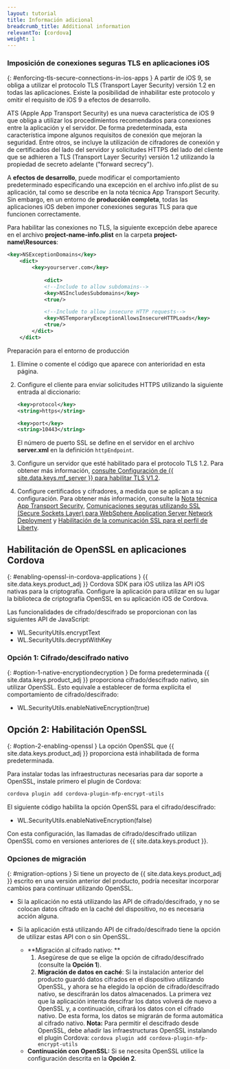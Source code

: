 ```yaml
---
layout: tutorial
title: Información adicional
breadcrumb_title: Additional information
relevantTo: [cordova]
weight: 1
---
```

<!-- NLS_CHARSET=UTF-8 -->
### Imposición de conexiones seguras TLS en aplicaciones iOS
{: #enforcing-tls-secure-connections-in-ios-apps }
A partir de iOS 9, se obliga a utilizar el protocolo TLS (Transport Layer Security) versión 1.2 en todas las aplicaciones.
Existe la posibilidad de inhabilitar este protocolo y omitir el requisito de iOS 9 a efectos de desarrollo.


ATS (Apple App Transport Security) es una nueva característica de iOS 9 que obliga a utilizar los procedimientos recomendados para conexiones entre la aplicación y el servidor.
De forma predeterminada, esta característica impone algunos requisitos de conexión que mejoran la seguridad.
Entre otros, se incluye la utilización de cifradores de conexión y de certificados del lado del servidor y solicitudes HTTPS del lado del cliente que se adhieren a TLS (Transport Layer Security) versión 1.2 utilizando la propiedad de secreto adelante ("forward secrecy").


A **efectos de desarrollo**, puede modificar el comportamiento predeterminado especificando una excepción en el archivo info.plist de su aplicación, tal como se describe en la nota técnica App Transport Security.
Sin embargo, en un entorno de **producción completa**, todas las aplicaciones iOS deben imponer conexiones seguras TLS para que funcionen correctamente.


Para habilitar las conexiones no TLS, la siguiente excepción debe aparece en el archivo **project-name-info.plist** en la carpeta **project-name\Resources**:


```xml
<key>NSExceptionDomains</key>
    <dict>
        <key>yourserver.com</key>
    
            <dict>
            <!--Include to allow subdomains-->
            <key>NSIncludesSubdomains</key>
            <true/>

            <!--Include to allow insecure HTTP requests-->
            <key>NSTemporaryExceptionAllowsInsecureHTTPLoads</key>
            <true/>
        </dict>
    </dict>
```

Preparación para el entorno de producción

1. Elimine o comente el código que aparece con anterioridad en esta página.
  
2. Configure el cliente para enviar solicitudes HTTPS utilizando la siguiente entrada al diccionario:
  

   ```xml
   <key>protocol</key>
   <string>https</string>

   <key>port</key>
   <string>10443</string>
   ```
   
   El número de puerto SSL se define en el servidor en el archivo **server.xml** en la definición `httpEndpoint`.

    
3. Configure un servidor que esté habilitado para el protocolo TLS 1.2.
Para obtener más información, [consulte Configuración de {{ site.data.keys.mf_server }} para habilitar TLS V1.2](http://www-01.ibm.com/support/docview.wss?uid=swg21965659).

4. Configure certificados y cifradores, a medida que se aplican a su configuración.
Para obtener más información, consulte la [Nota técnica App Transport Security](https://developer.apple.com/library/prerelease/ios/technotes/App-Transport-Security-Technote/), [Comunicaciones seguras utilizando SSL (Secure Sockets Layer) para WebSphere Application Server Network Deployment](http://www-01.ibm.com/support/knowledgecenter/SSAW57_8.5.5/com.ibm.websphere.nd.doc/ae/csec_sslsecurecom.html?cp=SSAW57_8.5.5%2F1-8-2-33-4-0&lang=en) y [Habilitación de la comunicación SSL para el perfil de Liberty](http://www-01.ibm.com/support/knowledgecenter/SSAW57_8.5.5/com.ibm.websphere.wlp.nd.doc/ae/twlp_sec_ssl.html?cp=SSAW57_8.5.5%2F1-3-11-0-4-1-0).


## Habilitación de OpenSSL en aplicaciones Cordova
{: #enabling-openssl-in-cordova-applications }
{{ site.data.keys.product_adj }} Cordova SDK para iOS utiliza las API iOS nativas para la criptografía.
Configure la aplicación para utilizar en su lugar la biblioteca de criptografía OpenSSL en su aplicación iOS de Cordova.


Las funcionalidades de cifrado/descifrado se proporcionan con las siguientes API de JavaScript:


* WL.SecurityUtils.encryptText
* WL.SecurityUtils.decryptWithKey

### Opción 1: Cifrado/descifrado nativo
{: #option-1-native-encryptiondecryption }
De forma predeterminada {{ site.data.keys.product_adj }} proporciona cifrado/descifrado nativo, sin utilizar OpenSSL.
Esto equivale a establecer de forma explícita el comportamiento de cifrado/descifrado:


* WL.SecurityUtils.enableNativeEncryption(true)

## Opción 2: Habilitación OpenSSL
{: #option-2-enabling-openssl }
La opción OpenSSL que {{ site.data.keys.product_adj }} proporciona está inhabilitada de forma predeterminada.


Para instalar todas las infraestructuras necesarias para dar soporte a OpenSSL, instale primero el plugin de Cordova:


```bash
cordova plugin add cordova-plugin-mfp-encrypt-utils
```

El siguiente código habilita la opción OpenSSL para el cifrado/descifrado:


* WL.SecurityUtils.enableNativeEncryption(false)

Con esta configuración, las llamadas de cifrado/descifrado utilizan OpenSSL como en versiones anteriores de {{ site.data.keys.product }}.


### Opciones de migración
{: #migration-options }
Si tiene un proyecto de {{ site.data.keys.product_adj }} escrito en una versión anterior del producto, podría necesitar incorporar cambios para continuar utilizando OpenSSL.


* Si la aplicación no está utilizando las API de cifrado/descifrado, y no se colocan datos cifrado en la caché del dispositivo, no es necesaria acción alguna.

* Si la aplicación está utilizando API de cifrado/descifrado tiene la opción de utilizar estas API con o sin OpenSSL.

    - **Migración al cifrado nativo:
**
        1. Asegúrese de que se elige la opción de cifrado/descifrado (consulte la **Opción 1**).
        2. **Migración de datos en caché**:
Si la instalación anterior del producto guardó datos cifrados en el dispositivo utilizando OpenSSL, y ahora se ha elegido la opción de cifrado/descifrado nativo, se descifrarán los datos almacenados.
La primera vez que la aplicación intenta descifrar los datos volverá de nuevo a OpenSSL y, a continuación, cifrará los datos con el cifrado nativo.
De esta forma, los datos se migrarán de forma automática al cifrado nativo.
**Nota:** Para permitir el descifrado desde OpenSSL, debe añadir las infraestructuras OpenSSL instalando el plugin Cordova: `cordova plugin add cordova-plugin-mfp-encrypt-utils`
    - **Continuación con OpenSSL:** Si se necesita OpenSSL utilice la configuración descrita en la **Opción 2**.

